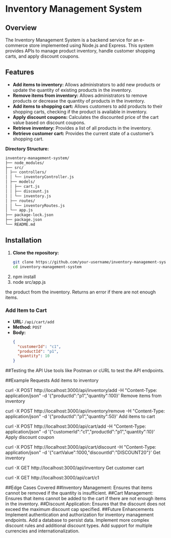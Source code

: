 # Inventory Management System

## Overview

The Inventory Management System is a backend service for an e-commerce store implemented using Node.js and Express. This system provides APIs to manage product inventory, handle customer shopping carts, and apply discount coupons.

## Features

- **Add items to inventory:** Allows administrators to add new products or update the quantity of existing products in the inventory.
- **Remove items from inventory:** Allows administrators to remove products or decrease the quantity of products in the inventory.
- **Add items to shopping cart:** Allows customers to add products to their shopping carts, checking if the product is available in inventory.
- **Apply discount coupons:** Calculates the discounted price of the cart value based on discount coupons.
- **Retrieve inventory:** Provides a list of all products in the inventory.
- **Retrieve customer cart:** Provides the current state of a customer’s shopping cart.

**Directory Structure:**
```bash
inventory-management-system/
├── node_modules/
├── src/
│ ├── controllers/
│ │ └── inventoryController.js
│ ├── models/
│ │ ├── cart.js
│ │ ├── discount.js
│ │ └── inventory.js
│ ├── routes/
│ │ └── inventoryRoutes.js
│ └── app.js
├── package-lock.json
├── package.json
└── README.md
```


## Installation

1. **Clone the repository:**
   ```bash
   git clone https://github.com/your-username/inventory-management-system.git
   cd inventory-management-system
2. npm install
3. node src/app.js


the product from the inventory. Returns an error if there are not enough items.

### Add Item to Cart

- **URL:** `/api/cart/add`
- **Method:** `POST`
- **Body:**
  ```json
  {
    "customerId": "c1",
    "productId": "p1",
    "quantity": 10
  }
##Testing the API
Use tools like Postman or cURL to test the API endpoints.

##Example Requests
Add items to inventory


curl -X POST http://localhost:3000/api/inventory/add -H "Content-Type: application/json" -d '{"productId":"p1","quantity":100}'
Remove items from inventory


curl -X POST http://localhost:3000/api/inventory/remove -H "Content-Type: application/json" -d '{"productId":"p1","quantity":50}'
Add items to cart

curl -X POST http://localhost:3000/api/cart/add -H "Content-Type: application/json" -d '{"customerId":"c1","productId":"p1","quantity":10}'
Apply discount coupon


curl -X POST http://localhost:3000/api/cart/discount -H "Content-Type: application/json" -d '{"cartValue":1000,"discountId":"DISCOUNT20"}'
Get inventory


curl -X GET http://localhost:3000/api/inventory
Get customer cart

curl -X GET http://localhost:3000/api/cart/c1

##Edge Cases Covered
##Inventory Management: Ensures that items cannot be removed if the quantity is insufficient.
##Cart Management: Ensures that items cannot be added to the cart if there are not enough items in the inventory.
##Discount Application: Ensures that the discount does not exceed the maximum discount cap specified.
##Future Enhancements
Implement authentication and authorization for inventory management endpoints.
Add a database to persist data.
Implement more complex discount rules and additional discount types.
Add support for multiple currencies and internationalization.